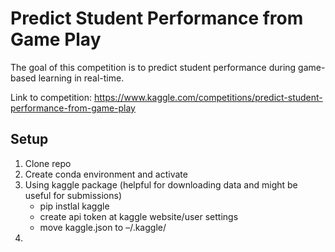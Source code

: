 # Predict Student Performance from Game Play
The goal of this competition is to predict student performance during game-based learning in real-time.

Link to competition:
https://www.kaggle.com/competitions/predict-student-performance-from-game-play

## Setup

1. Clone repo
2. Create conda environment and activate
3. Using kaggle package (helpful for downloading data and might be useful for submissions)
    - pip instlal kaggle
    - create api token at kaggle website/user settings
    - move kaggle.json to –/.kaggle/
4. 
